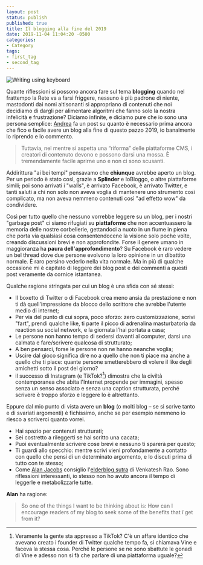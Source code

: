 ```yaml
---
layout: post
status: publish
published: true
title: Il blogging alla fine del 2019
date: 2019-11-04 11:04:20 -0500
categories:
- Category
tags:
- first_tag
- second_tag
---
```


![Writing using keyboard](https://gitlab.com/dottorblaster/blog-images/raw/master/images/hands_using_keyboard.jpg)

Quante riflessioni si possono ancora fare sul tema **blogging** quando nel frattempo la Rete va a farsi friggere, nessuno è più padrone di niente, mastodonti dai nomi altisonanti si appropriano di contenuti che noi decidiamo di dargli per alimentare algoritmi che fanno solo la nostra infelicità e frustrazione? Diciamo infinite, e diciamo pure che io sono una persona semplice: [Andrea](https://andrea.co/blog/2019/11/4/nuovi-lettori-per-blog-vecchi) fa un post su quanto è necessario prima ancora che fico e facile avere un blog alla fine di  questo pazzo 2019, io banalmente lo riprendo e lo commento.

> Tuttavia, nel mentre si aspetta una “riforma” delle piattaforme CMS, i creatori di contenuto devono e possono darsi una mossa. È tremendamente facile aprirne uno e non ci sono scusanti. 

Addirittura "ai bei tempi" pensavamo che **chiunque** avrebbe aperto un blog. Per un periodo è stato così, grazie a **Splinder** e IoBloggo, o altre piattaforme simili; poi sono arrivati i "walls", è arrivato Facebook, è arrivato Twitter, e tanti saluti a chi non solo non aveva voglia di mantenere uno strumento così complicato, ma non aveva nemmeno contenuti così "ad effetto wow" da condividere.

Così per tutto quello che nessuno vorrebbe leggere su un blog, per i nostri "garbage post" ci siamo rifugiati su **piattaforme** che non accentuassero la memoria delle nostre corbellerie, gettandoci a nuoto in un fiume in piena che porta via qualsiasi cosa consentendocene la visione solo poche volte, creando discussioni brevi e non approfondite. Forse il genere umano in maggioranza ha **paura dell'approfondimento**? Su Facebook è raro vedere un bel thread dove due persone evolvono la loro opinione in un dibattito normale. È raro persino vederlo nella vita normale. Ma in più di qualche occasione mi è capitato di leggere dei blog post e dei commenti a questi post veramente da cornice istantanea.

Qualche ragione stringata per cui un blog è una sfida con sé stessi:

- Il boxetto di Twitter o di Facebook crea meno ansia da prestazione e non ti dà quell'impressione da blocco dello scrittore che avrebbe l'utente medio di internet;
- Per via del punto di cui sopra, poco sforzo: zero customizzazione, scrivi "fart", prendi qualche like, ti parte il picco di adrenalina masturbatoria da reaction su social network, e la giornata l'hai portata a casa;
- Le persone non hanno tempo di sedersi davanti al computer, darsi una calmata e fare/scrivere qualcosa di strutturato;
- A ben pensarci, forse le persone non ne hanno neanche voglia;
- Uscire dal gioco significa dire no a quello che non ti piace ma anche a quello che ti piace: quante persone smetterebbero di volere il like degli amichetti sotto il post del giorno?
- il successo di Instagram (e TikTok?[^1]) dimostra che la civiltà contemporanea che abita l'Internet propende per immagini, spesso senza un senso associato e senza una caption strutturata, perché scrivere è troppo sforzo e leggere lo è altrettanto.

Eppure dal mio punto di vista avere un **blog** (o molti blog – se si scrive tanto e di svariati argomenti) è fichissimo, anche se per esempio nemmeno io riesco a scriverci quanto vorrei.

- Hai spazio per contenuti strutturati;
- Sei costretto a rileggerti se hai scritto una cacata;
- Puoi eventualmente scrivere cose brevi e nessuno ti sparerà per questo;
- Ti guardi allo specchio: mentre scrivi vieni profondamente a contatto con quello che pensi di un determinato argomento, e lo discuti prima di tutto con te stesso;
- Come [Alan Jacobs](https://blog.ayjay.org/on-blogging/) consiglio l'[elderblog sutra](https://www.ribbonfarm.com/series/elderblog-sutra/) di Venkatesh Rao. Sono riflessioni interessanti, io stesso non ho avuto ancora il tempo di leggerle e metabolizzarle tutte.

**Alan** ha ragione:

> So one of the things I want to be thinking about is: How can I encourage readers of my blog to seek some of the benefits that _I_ get from it?

[^1]: Veramente la gente sta appresso a TikTok? C'è un affare identico che avevano creato i founder di Twitter qualche tempo fa, si chiamava Vine e faceva la stessa cosa. Perché le persone se ne sono sbattute le gonadi di Vine e adesso non si fà che parlare di una piattaforma uguale?
